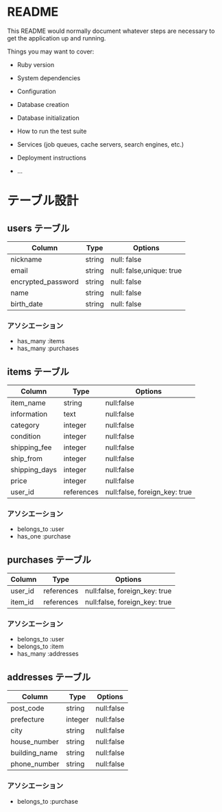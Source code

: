 # README

This README would normally document whatever steps are necessary to get the
application up and running.

Things you may want to cover:

* Ruby version

* System dependencies

* Configuration

* Database creation

* Database initialization

* How to run the test suite

* Services (job queues, cache servers, search engines, etc.)

* Deployment instructions

* ...

# テーブル設計

## users テーブル

| Column             | Type   | Options                  |
| ------------------ | ------ | ------------------------ |
| nickname           | string | null: false              |
| email              | string | null: false,unique: true |
| encrypted_password | string | null: false              |
| name               | string | null: false              |
| birth_date         | string | null: false              |


### アソシエーション

- has_many :items
- has_many :purchases


## items テーブル

| Column             | Type       | Options                       |
| ------------------ | ---------- | ----------------------------- |
| item_name          | string     | null:false                    |
| information        | text       | null:false                    |
| category           | integer    | null:false                    |
| condition          | integer    | null:false                    |
| shipping_fee       | integer    | null:false                    |
| ship_from          | integer    | null:false                    |
| shipping_days      | integer    | null:false                    |
| price              | integer    | null:false                    |
| user_id            | references | null:false, foreign_key: true |



### アソシエーション

- belongs_to :user
- has_one :purchase


## purchases テーブル

| Column             | Type       | Options                      |
| ------------------ | ---------- | ---------------------------- |
| user_id            | references | null:false, foreign_key: true|
| item_id            | references | null:false, foreign_key: true|

### アソシエーション

- belongs_to :user
- belongs_to :item
- has_many :addresses

## addresses テーブル

| Column             | Type       | Options                       |
| ------------------ | ---------- | ----------------------------- |
| post_code          | string     | null:false                    |
| prefecture         | integer    | null:false                    |
| city               | string     | null:false                    |
| house_number       | string     | null:false                    |
| building_name      | string     | null:false                    |
| phone_number       | string     | null:false                    |

### アソシエーション

- belongs_to :purchase
